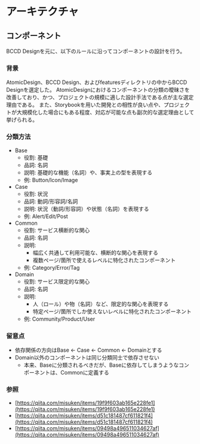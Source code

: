 # アーキテクチャ

## コンポーネント

BCCD Designを元に、以下のルールに沿ってコンポーネントの設計を行う。

### 背景

AtomicDesign、BCCD Design、およびfeaturesディレクトリの中からBCCD Designを選定した。
AtomicDesignにおけるコンポーネントの分類の曖昧さを改善しており、かつ、プロジェクトの規模に適した設計手法である点が主な選定理由である。
また、Storybookを用いた開発との相性が良い点や、プロジェクトが大規模化した場合にもある程度、対応が可能な点も副次的な選定理由として挙げられる。

### 分類方法

- Base
  - 役割: 基礎
  - 品詞: 名詞
  - 説明: 基礎的な機能（名詞）や、事実上の型を表現する
  - 例: Button/Icon/Image
- Case
  - 役割: 状況
  - 品詞: 動詞/形容詞/名詞
  - 説明: 状況（動詞/形容詞）や状態（名詞）を表現する
  - 例: Alert/Edit/Post
- Common
  - 役割: サービス横断的な関心
  - 品詞: 名詞
  - 説明:
    - 幅広く共通して利用可能な、横断的な関心を表現する
    - 複数ページ/箇所で使えるレベルに特化されたコンポーネント
  - 例: Category/Error/Tag
- Domain
  - 役割: サービス限定的な関心
  - 品詞: 名詞
  - 説明:
    - 人（ロール）や物（名詞）など、限定的な関心を表現する
    - 特定ページ/箇所でしか使えないレベルに特化されたコンポーネント
  - 例: Community/Product/User

### 留意点

- 依存関係の方向はBase <- Case <- Common <- Domainとする
- Domain以外のコンポーネントは同じ分類同士で依存させない
  - 本来、Baseに分類されるべきだが、Baseに依存してしまうようなコンポーネントは、Commonに定義する

### 参照

- [https://qiita.com/misuken/items/19f9f603ab165e228fe1](https://qiita.com/misuken/items/19f9f603ab165e228fe1)
- [https://qiita.com/misuken/items/d51c181487cf611821f4](https://qiita.com/misuken/items/d51c181487cf611821f4)
- [https://qiita.com/misuken/items/09498a496511034627af](https://qiita.com/misuken/items/09498a496511034627af)
